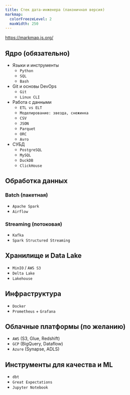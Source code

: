 ```yaml
---
title: Стек дата-инженера (лаконичная версия)
markmap:
  colorFreezeLevel: 2
  maxWidth: 250
---
```


https://markmap.js.org/

## Ядро (обязательно)

- Языки и инструменты
  - `Python`
  - `SQL`
  - `Bash`
- Git и основы DevOps
  - `Git`
  - `Linux CLI`
- Работа с данными
  - `ETL vs ELT`
  - `Моделирование: звезда, снежинка`
  - `CSV`
  - `JSON`
  - `Parquet`
  - `ORC`
  - `Avro`
- СУБД
  - `PostgreSQL`
  - `MySQL`
  - `DuckDB`
  - `ClickHouse`

## Обработка данных

### Batch (пакетная)
- `Apache Spark`
- `Airflow`

### Streaming (потоковая)
- `Kafka`
- `Spark Structured Streaming`

## Хранилище и Data Lake

- `MinIO` / `AWS S3`
- `Delta Lake`
- `Lakehouse`

## Инфраструктура

- `Docker`
- `Prometheus` + `Grafana`

## Облачные платформы (по желанию)

- `AWS` (S3, Glue, Redshift)
- `GCP` (BigQuery, Dataflow)
- `Azure` (Synapse, ADLS)

## Инструменты для качества и ML

- `dbt`
- `Great Expectations`
- `Jupyter Notebook`